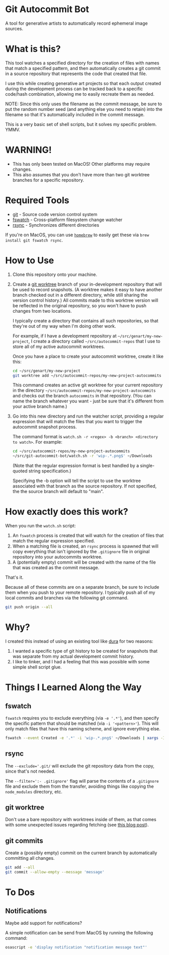 # Git Autocommit Bot
A tool for generative artists to automatically record ephemeral image sources.

# What is this?
This tool watches a specified directory for the creation of files with names
that match a specified pattern, and then automatically creates a git commit in a
source repository that represents the code that created that file.

I use this while creating generative art projects so that each output created
during the development process can be tracked back to a specific code/hash
combination, allowing me to easily recreate them as needed. 

NOTE: Since this only uses the filename as the commit message, be sure to put
the random number seed (and anything else you need to retain) into the filename
so that it's automatically included in the commit message.

This is a very basic set of shell scripts, but it solves my specific problem.
YMMV.

# WARNING!
* This has only been tested on MacOS! Other platforms may require changes.
* This also assumes that you don't have more than two git worktree branches for
  a specific repository.

# Required Tools
- [git](https://git-scm.com/) - Source code version control system
- [fswatch](https://emcrisostomo.github.io/fswatch/) - Cross-platform filesystem
  change watcher
- [rsync](https://rsync.samba.org/) - Synchronizes different directories

If you're on MacOS, you can use [`homebrew`](https://brew.sh/) to easily get
these via `brew install git fswatch rsync`.

# How to Use

1. Clone this repository onto your machine.
2. Create a [git worktree](https://git-scm.com/docs/git-worktree) branch of your
   in-development repository that will be used to record snapshots. (A worktree
   makes it easy to have another branch checked out in a different directory,
   while still sharing the version control history.) All commits made to this
   worktree version will be reflected in the original repository, so you won't
   have to push changes from two locations.

   I typically create a directory that contains all such repositories, so that
   they're out of my way when I'm doing other work.
   
   For example, if I have a development repository at
   `~/src/genart/my-new-project`, I create a directory called
   `~/src/autocommit-repos` that I use to store all of my active autocommit
   worktrees.
   
   Once you have a place to create your autocommit worktree, create it like
   this:

   ``` sh
   cd ~/src/genart/my-new-project
   git worktree add ~/src/autocommit-repos/my-new-project-autocommits -b autocommits
   ```

   This command creates an active git worktree for your current repository in
   the directory `~/src/autocommit-repos/my-new-project-autocommits` and checks
   out the branch `autocommits` in that repository. (You can name the branch
   whatever you want - just be sure that it's different from your active branch
   name.)
3. Go into this new directory and run the watcher script, providing a regular
   expression that will match the files that you want to trigger the autocommit
   snapshot process. 
   
   The command format is `watch.sh -r <regex> -b <branch> <directory to watch>`.
   For example:

   ``` sh
   cd ~/src/autocommit-repos/my-new-project-autocommits
   ~/src/git-autocommit-bot/watch.sh -r 'wip-.*.png$' ~/Downloads
   ```

   (Note that the regular expression format is best handled by a single-quoted
   string specification.)

   Specifying the -b <branch> option will tell the script to use the worktree
   associated with that branch as the source repository. If not specified, the
   the source branch will default to "main".

# How exactly does this work?

When you run the `watch.sh` script:

1. An `fswatch` process is created that will watch for the creation of files
   that match the regular expression specified.
2. When a matching file is created, an `rsync` process is spawned that will copy
   everything that isn't ignored by the `.gitignore` file in original repository
   into your autocommits worktree.
3. A (potentially empty) commit will be created with the name of the file that
   was created as the commit message.

That's it.

Because all of these commits are on a separate branch, be sure to include them
when you push to your remote repository. I typically push all of my local
commits and branches via the following git command.

``` sh
git push origin --all
```

# Why?
I created this instead of using an existing tool like
[dura](https://github.com/tkellogg/dura) for two reasons:

1. I wanted a specific type of git history to be created for snapshots that was
   separate from my actual development commit history.
2. I like to tinker, and I had a feeling that this was possible with some simple
   shell script glue.

# Things I Learned Along the Way

## fswatch

`fswatch` requires you to exclude everything (via `-e '.*'`), and then specify the specific
pattern that should be matched (via `-i '<pattern>'`). This will only match files that have this naming
scheme, and ignore everything else.

``` sh
fswatch --event Created -e '.*' -i 'wip-.*.png$' ~/Downloads | xargs -I{} echo TEST: {}
```

## rsync

The `--exclude='.git/` will exclude the git repository data from the copy, since
that's not needed.

The `--filter=':- .gitignore'` flag will parse the contents of a `.gitignore`
file and exclude them from the transfer, avoiding things like copying the
`node_modules` directory, etc.

## git worktree

Don't use a bare repository with worktrees inside of them, as that comes with
some unexpected issues regarding fetching (see [this blog
post](https://morgan.cugerone.com/blog/workarounds-to-git-worktree-using-bare-repository-and-cannot-fetch-remote-branches/)).

## git commits

Create a (possibly empty) commit on the current branch by automatically
committing all changes.

``` sh
git add --all
git commit --allow-empty --message 'message'
```

# To Dos

## Notifications

Maybe add support for notifications?

A simple notification can be send from MacOS by running the following command:

``` sh
osascript -e 'display notification "notification message text"'
```

